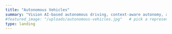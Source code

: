 ```yaml
---
title: "Autonomous Vehicles"
summary: "Vision AI-based autonomous driving, context-aware autonomy, and adversarial robustness for resilient AV systems."
#featured_image: "/uploads/autonomous-vehicles.jpg"   # pick a representative image
type: landing
---
```

